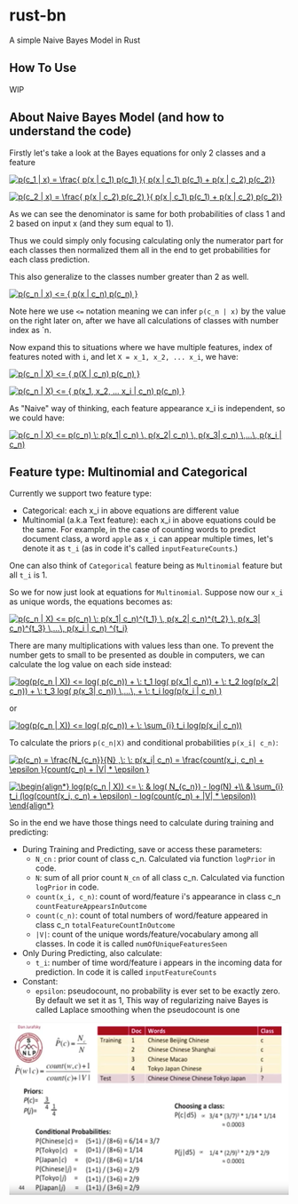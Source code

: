 # rust-bn

A simple Naive Bayes Model in Rust

## How To Use

WIP

## About Naive Bayes Model (and how to understand the code)

Firstly let's take a look at the Bayes equations for only 2 classes and a feature

<a href="https://www.codecogs.com/eqnedit.php?latex=p(c_1&space;|&space;x)&space;=&space;\frac{&space;p(x&space;|&space;c_1)&space;p(c_1)&space;}{&space;p(x&space;|&space;c_1)&space;p(c_1)&space;&plus;&space;p(x&space;|&space;c_2)&space;p(c_2)}" target="_blank"><img src="https://latex.codecogs.com/gif.latex?p(c_1&space;|&space;x)&space;=&space;\frac{&space;p(x&space;|&space;c_1)&space;p(c_1)&space;}{&space;p(x&space;|&space;c_1)&space;p(c_1)&space;&plus;&space;p(x&space;|&space;c_2)&space;p(c_2)}" title="p(c_1 | x) = \frac{ p(x | c_1) p(c_1) }{ p(x | c_1) p(c_1) + p(x | c_2) p(c_2)}" /></a>

<a href="https://www.codecogs.com/eqnedit.php?latex=p(c_2&space;|&space;x)&space;=&space;\frac{&space;p(x&space;|&space;c_2)&space;p(c_2)&space;}{&space;p(x&space;|&space;c_1)&space;p(c_1)&space;&plus;&space;p(x&space;|&space;c_2)&space;p(c_2)}" target="_blank"><img src="https://latex.codecogs.com/gif.latex?p(c_2&space;|&space;x)&space;=&space;\frac{&space;p(x&space;|&space;c_2)&space;p(c_2)&space;}{&space;p(x&space;|&space;c_1)&space;p(c_1)&space;&plus;&space;p(x&space;|&space;c_2)&space;p(c_2)}" title="p(c_2 | x) = \frac{ p(x | c_2) p(c_2) }{ p(x | c_1) p(c_1) + p(x | c_2) p(c_2)}" /></a>

As we can see the denominator is same for both probabilities of class 1 and 2 based on input x (and they sum equal to 1).

Thus we could simply only focusing calculating only the numerator part for each classes then normalized them all in the end
to get probabilities for each class prediction.

This also generalize to the classes number greater than 2 as well.

<a href="https://www.codecogs.com/eqnedit.php?latex=p(c_n&space;|&space;x)&space;<=&space;{&space;p(x&space;|&space;c_n)&space;p(c_n)&space;}" target="_blank"><img src="https://latex.codecogs.com/gif.latex?p(c_n&space;|&space;x)&space;<=&space;{&space;p(x&space;|&space;c_n)&space;p(c_n)&space;}" title="p(c_n | x) <= { p(x | c_n) p(c_n) }" /></a>

Note here we use `<=` notation meaning we can infer `p(c_n | x)` by the value on the right later on, after we have all 
calculations of classes with number index as `n.

Now expand this to situations where we have multiple features, index of features noted with `i`, and let `X = x_1, x_2, ... x_i`,
we have:

<a href="https://www.codecogs.com/eqnedit.php?latex=p(c_n&space;|&space;X)&space;<=&space;{&space;p(X&space;|&space;c_n)&space;p(c_n)&space;}" target="_blank"><img src="https://latex.codecogs.com/gif.latex?p(c_n&space;|&space;X)&space;<=&space;{&space;p(X&space;|&space;c_n)&space;p(c_n)&space;}" title="p(c_n | X) <= { p(X | c_n) p(c_n) }" /></a>

<a href="https://www.codecogs.com/eqnedit.php?latex=p(c_n&space;|&space;X)&space;<=&space;{&space;p(x_1,&space;x_2,&space;...&space;x_i&space;|&space;c_n)&space;p(c_n)&space;}" target="_blank"><img src="https://latex.codecogs.com/gif.latex?p(c_n&space;|&space;X)&space;<=&space;{&space;p(x_1,&space;x_2,&space;...&space;x_i&space;|&space;c_n)&space;p(c_n)&space;}" title="p(c_n | X) <= { p(x_1, x_2, ... x_i | c_n) p(c_n) }" /></a>

As "Naive" way of thinking, each feature appearance x_i is independent, so we could have:

<a href="https://www.codecogs.com/eqnedit.php?latex=p(c_n&space;|&space;X)&space;<=&space;p(c_n)&space;\:&space;p(x_1|&space;c_n)&space;\,&space;p(x_2|&space;c_n)&space;\,&space;p(x_3|&space;c_n)&space;\,...\,&space;p(x_i&space;|&space;c_n)" target="_blank"><img src="https://latex.codecogs.com/gif.latex?p(c_n&space;|&space;X)&space;<=&space;p(c_n)&space;\:&space;p(x_1|&space;c_n)&space;\,&space;p(x_2|&space;c_n)&space;\,&space;p(x_3|&space;c_n)&space;\,...\,&space;p(x_i&space;|&space;c_n)" title="p(c_n | X) <= p(c_n) \: p(x_1| c_n) \, p(x_2| c_n) \, p(x_3| c_n) \,...\, p(x_i | c_n)" /></a>

## Feature type: Multinomial and Categorical

Currently we support two feature type:
* Categorical: each x_i in above equations are different value
* Multinomial (a.k.a Text feature): each x_i in above equations could be the same. For example, in the case of counting words to predict document class,
a word `apple` as `x_i` can appear multiple times, let's denote it as `t_i` (as in code it's called `inputFeatureCounts`.)

One can also think of `Categorical` feature being as `Multinomial` feature but all `t_i` is 1. 

So we for now just look at equations for `Multinomial`. Suppose now our `x_i` as unique words, the equations becomes as:

<a href="https://www.codecogs.com/eqnedit.php?latex=p(c_n&space;|&space;X)&space;<=&space;p(c_n)&space;\:&space;p(x_1|&space;c_n)^{t_1}&space;\,&space;p(x_2|&space;c_n)^{t_2}&space;\,&space;p(x_3|&space;c_n)^{t_3}&space;\,...\,&space;p(x_i&space;|&space;c_n)&space;^{t_i}" target="_blank"><img src="https://latex.codecogs.com/gif.latex?p(c_n&space;|&space;X)&space;<=&space;p(c_n)&space;\:&space;p(x_1|&space;c_n)^{t_1}&space;\,&space;p(x_2|&space;c_n)^{t_2}&space;\,&space;p(x_3|&space;c_n)^{t_3}&space;\,...\,&space;p(x_i&space;|&space;c_n)&space;^{t_i}" title="p(c_n | X) <= p(c_n) \: p(x_1| c_n)^{t_1} \, p(x_2| c_n)^{t_2} \, p(x_3| c_n)^{t_3} \,...\, p(x_i | c_n) ^{t_i}" /></a>

There are many multiplications with values less than one. To prevent the number gets to small to be presented as double 
in computers, we can calculate the log value on each side instead:

<a href="https://www.codecogs.com/eqnedit.php?latex=log(p(c_n&space;|&space;X))&space;<=&space;log(&space;p(c_n))&space;&plus;&space;\:&space;t_1&space;log(&space;p(x_1|&space;c_n))&space;&plus;&space;\:&space;t_2&space;log(p(x_2|&space;c_n))&space;&plus;&space;\:&space;t_3&space;log(&space;p(x_3|&space;c_n))&space;\,...\,&space;&plus;&space;\:&space;t_i&space;log(p(x_i&space;|&space;c_n)&space;)" target="_blank"><img src="https://latex.codecogs.com/gif.latex?log(p(c_n&space;|&space;X))&space;<=&space;log(&space;p(c_n))&space;&plus;&space;\:&space;t_1&space;log(&space;p(x_1|&space;c_n))&space;&plus;&space;\:&space;t_2&space;log(p(x_2|&space;c_n))&space;&plus;&space;\:&space;t_3&space;log(&space;p(x_3|&space;c_n))&space;\,...\,&space;&plus;&space;\:&space;t_i&space;log(p(x_i&space;|&space;c_n)&space;)" title="log(p(c_n | X)) <= log( p(c_n)) + \: t_1 log( p(x_1| c_n)) + \: t_2 log(p(x_2| c_n)) + \: t_3 log( p(x_3| c_n)) \,...\, + \: t_i log(p(x_i | c_n) )" /></a>

or

<a href="https://www.codecogs.com/eqnedit.php?latex=log(p(c_n&space;|&space;X))&space;<=&space;log(&space;p(c_n))&space;&plus;&space;\:&space;\sum_{i}&space;t_i&space;log(p(x_i|&space;c_n))" target="_blank"><img src="https://latex.codecogs.com/gif.latex?log(p(c_n&space;|&space;X))&space;<=&space;log(&space;p(c_n))&space;&plus;&space;\:&space;\sum_{i}&space;t_i&space;log(p(x_i|&space;c_n))" title="log(p(c_n | X)) <= log( p(c_n)) + \: \sum_{i} t_i log(p(x_i| c_n))" /></a>

To calculate the priors `p(c_n|X)` and conditional probabilities `p(x_i| c_n)`:

<a href="https://www.codecogs.com/eqnedit.php?latex=p(c_n)&space;=&space;\frac{N_{c_n}}{N}&space;,\:&space;\:&space;p(x_i|&space;c_n)&space;=&space;\frac{count(x_i,&space;c_n)&space;&plus;&space;\epsilon&space;}{count(c_n)&space;&plus;&space;|V|&space;*&space;\epsilon&space;}" target="_blank"><img src="https://latex.codecogs.com/gif.latex?p(c_n)&space;=&space;\frac{N_{c_n}}{N}&space;,\:&space;\:&space;p(x_i|&space;c_n)&space;=&space;\frac{count(x_i,&space;c_n)&space;&plus;&space;\epsilon&space;}{count(c_n)&space;&plus;&space;|V|&space;*&space;\epsilon&space;}" title="p(c_n) = \frac{N_{c_n}}{N} ,\: \: p(x_i| c_n) = \frac{count(x_i, c_n) + \epsilon }{count(c_n) + |V| * \epsilon }" /></a>

<a href="https://www.codecogs.com/eqnedit.php?latex=\begin{align*}&space;log(p(c_n&space;|&space;X))&space;<=&space;\:&space;&&space;log(&space;N_{c_n})&space;-&space;log(N)&space;&plus;\\&space;&&space;\sum_{i}&space;t_i&space;(log(count(x_i,&space;c_n)&space;&plus;&space;\epsilon)&space;-&space;log(count(c_n)&space;&plus;&space;|V|&space;*&space;\epsilon))&space;\end{align*}" target="_blank"><img src="https://latex.codecogs.com/gif.latex?\begin{align*}&space;log(p(c_n&space;|&space;X))&space;<=&space;\:&space;&&space;log(&space;N_{c_n})&space;-&space;log(N)&space;&plus;\\&space;&&space;\sum_{i}&space;t_i&space;(log(count(x_i,&space;c_n)&space;&plus;&space;\epsilon)&space;-&space;log(count(c_n)&space;&plus;&space;|V|&space;*&space;\epsilon))&space;\end{align*}" title="\begin{align*} log(p(c_n | X)) <= \: & log( N_{c_n}) - log(N) +\\ & \sum_{i} t_i (log(count(x_i, c_n) + \epsilon) - log(count(c_n) + |V| * \epsilon)) \end{align*}" /></a>

So in the end we have those things need to calculate during training and predicting:
* During Training and Predicting, save or access these parameters:
    * `N_cn` : prior count of class c_n. Calculated via function `logPrior` in code.
    * `N`: sum of all prior count `N_cn` of all class c_n. Calculated via function `logPrior` in code.
    * `count(x_i, c_n)`: count of word/feature i's appearance in class c_n `countFeatureAppearsInOutcome`
    * `count(c_n)`: count of total numbers of word/feature appeared in class c_n `totalFeatureCountInOutcome`
    * `|V|`: count of the unique words/feature/vocabulary among all classes. In code it is called `numOfUniqueFeaturesSeen`
* Only During Predicting, also calculate:
    * `t_i`: number of time word/feature i appears in the incoming data for prediction. In code it is called `inputFeatureCounts`
* Constant:
    * `epsilon`: pseudocount, no probability is ever set to be exactly zero. By default we set it as 1, This way of regularizing naive Bayes is called Laplace smoothing when the pseudocount is one

![pic-1](docs/pics/naive-bayes-1.png)